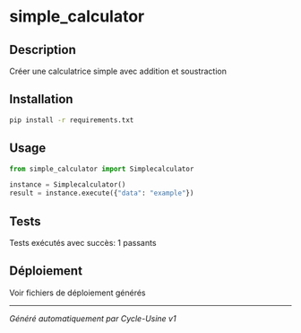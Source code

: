 # simple_calculator

## Description
Créer une calculatrice simple avec addition et soustraction

## Installation
```bash
pip install -r requirements.txt
```

## Usage
```python
from simple_calculator import Simplecalculator

instance = Simplecalculator()
result = instance.execute({"data": "example"})
```

## Tests
Tests exécutés avec succès: 1 passants

## Déploiement
Voir fichiers de déploiement générés

---
*Généré automatiquement par Cycle-Usine v1*
